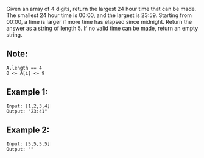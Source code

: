 Given an array of 4 digits, return the largest 24 hour time that can be made.
The smallest 24 hour time is 00:00, and the largest is 23:59.  Starting from 00:00, a time is larger if more time has elapsed since midnight.
Return the answer as a string of length 5.  If no valid time can be made, return an empty string.

## Note:
```
A.length == 4
0 <= A[i] <= 9
```

## Example 1:
```
Input: [1,2,3,4]
Output: "23:41"
```
## Example 2:
```
Input: [5,5,5,5]
Output: ""
```